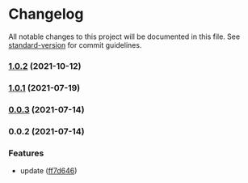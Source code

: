 # Changelog

All notable changes to this project will be documented in this file. See [standard-version](https://github.com/conventional-changelog/standard-version) for commit guidelines.

### [1.0.2](https://github.com/Soontao/ws-proxy/compare/v1.0.1...v1.0.2) (2021-10-12)

### [1.0.1](https://github.com/Soontao/ws-proxy/compare/v0.0.3...v1.0.1) (2021-07-19)

### [0.0.3](https://github.com/Soontao/ws-proxy/compare/v0.0.2...v0.0.3) (2021-07-14)

### 0.0.2 (2021-07-14)


### Features

* update ([ff7d646](https://github.com/Soontao/ws-proxy/commit/ff7d646b29c0d73a3aad3c3af44cb810afffc3a4))
